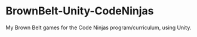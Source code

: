 # BrownBelt-Unity-CodeNinjas
My Brown Belt games for the Code Ninjas program/curriculum, using Unity. 
